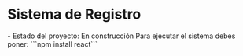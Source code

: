 <h1>Sistema de Registro </h1>
- Estado del proyecto: En construcción
Para ejecutar el sistema debes poner:
```npm install react```
